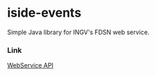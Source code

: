 # iside-events
Simple Java library for INGV's FDSN web service.

### Link
[WebService API](http://webservices.rm.ingv.it/fdsnws/event/1/)
